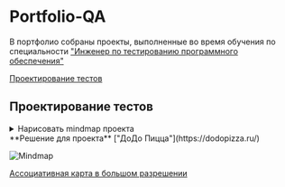 # Portfolio-QA

В портфолио собраны проекты, выполненные во время обучения по специальности ["Инженер по тестированию программного обеспечения"](https://software-testing.ru/edu/3-online/331-qa-engineer#%D1%83%D1%81%D0%BB%D0%BE%D0%B2%D0%B8%D1%8F)

[Проектирование тестов](#test-design)<br>






## <a name="test-design" />Проектирование тестов

<details><summary>Нарисовать mindmap проекта</summary></details>
**Решение для проекта** ["ДоДо Пицца"](https://dodopizza.ru/)

![Mindmap](https://ibb.co/WNZYJrK0)

[Ассоциативная карта в большом разрешении](https://ibb.co/WNZYJrK0)

